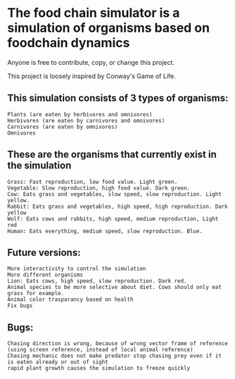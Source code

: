 # The food chain simulator is a simulation of organisms based on foodchain dynamics

Anyone is free to contribute, copy, or change this project.

This project is loosely inspired by Conway's Game of Life.

## This simulation consists of 3 types of organisms:

    Plants (are eaten by herbivores and omnivores)
    Herbivores (are eaten by carnivores and omnivores)
    Carnivores (are eaten by omnivores)
    Omnivores

 ## These are the organisms that currently exist in the simulation

    Grass: Fast reproduction, low food value. Light green.
    Vegetable: Slow reproduction, high food value. Dark green.
    Cow: Eats grass and vegetables, slow speed, slow reproduction. Light yellow.
    Rabbit: Eats grass and vegetables, high speed, high reproduction. Dark yellow
    Wolf: Eats cows and rabbits, high speed, medium reproduction, Light red
    Human: Eats everything, medium speed, slow reproduction. Blue.

## Future versions:

    More interactivity to control the simulation
    More different organisms
    Lion: Eats cows, high speed, slow reproduction. Dark red.
    Animal species to be more selective about diet. Cows should only eat grass for example.
    Animal color trasparancy based on health
    Fix bugs

## Bugs:

    Chasing direction is wrong, because of wrong vector frame of reference (using screen reference, instead of local animal reference)
    Chasing mechanic does not make predator stop chasing prey even if it is eaten already or out of sight
    rapid plant growth causes the simulation to freeze quickly
